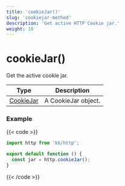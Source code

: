 ```yaml
---
title: 'cookieJar()'
slug: 'cookiejar-method'
description: 'Get active HTTP Cookie jar.'
weight: 10
---
```


# cookieJar()

Get the active cookie jar.

| Type                                                                    | Description         |
| ----------------------------------------------------------------------- | ------------------- |
| [CookieJar](https://grafana.com/docs/k6/<K6_VERSION>/javascript-api/k6-http/cookiejar) | A CookieJar object. |

### Example

{{< code >}}

```javascript
import http from 'k6/http';

export default function () {
  const jar = http.cookieJar();
}
```

{{< /code >}}
